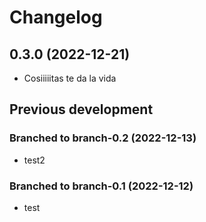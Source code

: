 # Changelog

## 0.3.0 (2022-12-21)

* Cosiiiiitas te da la vida

## Previous development

### Branched to branch-0.2 (2022-12-13)

* test2

### Branched to branch-0.1 (2022-12-12)

* test

### 
